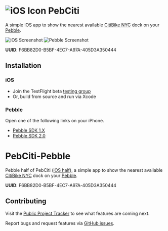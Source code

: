 # ![iOS Icon](https://raw.github.com/joemasilotti/PebCiti/master/Icons/iOS.png) PebCiti

A simple iOS app to show the nearest available [CitiBike NYC](http://citibikenyc.com/) dock on your [Pebble](https://getpebble.com/).

![iOS Screenshot](https://raw.github.com/joemasilotti/PebCiti/master/Screenshots/iOS.png)
![Pebble Screenshot](https://raw.github.com/joemasilotti/PebCiti/master/Screenshots/Pebble.png)

**UUID**: F6BB82D0-B5BF-4EC7-A97A-405D3A350444

## Installation

### iOS

* Join the TestFlight beta [testing group](http://tflig.ht/10N3HIH)
* Or, build from source and run via Xcode

### Pebble

Open one of the following links on your iPhone.

* [Pebble SDK 1.X](http://masilotti.com/PebCiti/SDK1.X/PebCiti.pbw)
* [Pebble SDK 2.0](http://masilotti.com/PebCiti/SDK2.0/PebCiti.pbw)

# PebCiti-Pebble

Pebble half of PebCiti ([iOS half](https://github.com/joemasilotti/PebCiti-iOS)), a simple app to show the nearest available [CitiBike NYC](http://citibikenyc.com/) dock on your [Pebble](https://getpebble.com/).

**UUID**: F6BB82D0-B5BF-4EC7-A97A-405D3A350444

## Contributing

Visit the [Public Project Tracker](https://www.pivotaltracker.com/projects/928128/) to see what features are coming next.

Report bugs and request features via [GitHub issues](https://github.com/joemasilotti/PebCiti/issues).
